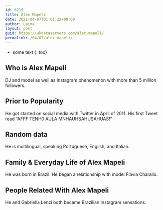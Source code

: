 ```yaml
---
id: 6219
title: Alex Mapeli
date: 2021-04-07T01:01:22+00:00
author: Laima
layout: post
guid: https://ukdataservers.com/alex-mapeli/
permalink: /04/07/alex-mapeli/
---
```


* some text
{: toc}


## Who is Alex Mapeli
                  
                  
                  
DJ and model as well as Instagram phenomenon with more than 5 million followers.
                  
              
            
              
            
                
                
                
## Prior to Popularity
                  
                  
                  
He got started on social media with Twitter in April of 2011. His first Tweet read &#8220;AFFF TENH0 AULA MNHAUHSAHUSAHUAS!&#8221;
                  
              
            
              
            
                
                
                
## Random data
                  
                  
                  
He is multilingual, speaking Portuguese, English, and Italian.
                  
              
            
              
            
                
                
                
## Family & Everyday Life of Alex Mapeli
                  
                  
                  
He was born in Brazil. He began a relationship with model Flavia Charallo.
                  
              
            
              
            
                
                
                
## People Related With Alex Mapeli
                  
                  
                  
He and Gabriella Lenzi both became Brazilian Instagram sensations.
                  
              
            
              
            
                
              
            
              
              
            
            
              
            
          
          
          